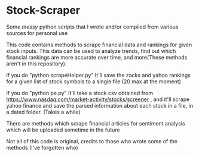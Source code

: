 # Stock-Scraper
Some *messy* python scripts that I wrote and/or compiled from various sources for personal use

This code contains methods to scrape financial data and rankings for given stock inputs. This data can be used to analyze trends, find out which financial rankings are more accurate over time, and more(These methods aren't in this repository).

If you do "python scrapeHelper.py" It'll save the zacks and yahoo rankings for a given list of stock symbols to a single file (20 max at the moment)

If you do "python pe.py" It'll take a stock csv obtained from https://www.nasdaq.com/market-activity/stocks/screener , and it'll scrape yahoo finance and save the parsed information about each stock in a file, in a dated folder. (Takes a while)

There are methods which scrape financial articles for sentiment analysis which will be uploaded sometime in the future


Not all of this code is original, credits to those who wrote some of the methods (I've forgotten who)
